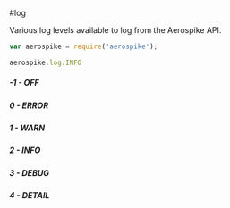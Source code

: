 #log

Various log levels available to log from the Aerospike API.

```js
var aerospike = require('aerospike');

aerospike.log.INFO
```

##### -1 - OFF

#####  0 - ERROR

#####  1 - WARN

#####  2 - INFO

#####  3 - DEBUG

#####  4 - DETAIL
